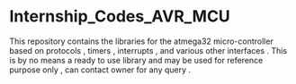 # Internship_Codes_AVR_MCU
This repository contains the libraries for the atmega32 micro-controller based on protocols , timers , interrupts , and various other interfaces . This is by no means a ready to use library and may be used for reference purpose only , can contact owner for any query .
